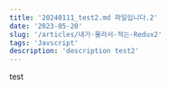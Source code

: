 ```yaml
---
title: '20240111_test2.md 파일입니다.2'
date: '2023-05-20'
slug: '/articles/내가-몰라서-적는-Redux2'
tags: 'Javscript'
description: 'description test2'
---
```


test
